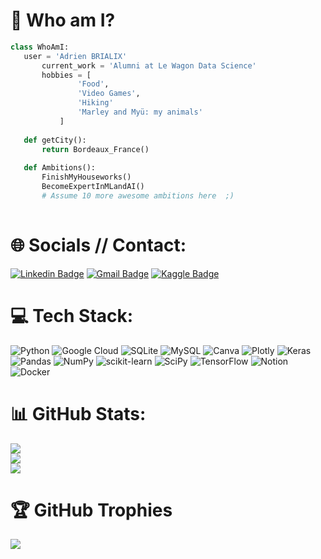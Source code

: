 # 💫 Who am I?
 ```python
 class WhoAmI:
 	user = 'Adrien BRIALIX'
		current_work = 'Alumni at Le Wagon Data Science'
		hobbies = [
				'Food',
				'Video Games',
				'Hiking'
				'Marley and Myü: my animals'
			]
	
	def getCity():
		return Bordeaux_France()
	
	def Ambitions():
		FinishMyHouseworks()
		BecomeExpertInMLandAI()
		# Assume 10 more awesome ambitions here  ;)
	
 ```


# 🌐 Socials // Contact:
[![Linkedin Badge](https://img.shields.io/badge/-adrienbrialix-blue?style=flat-square&logo=Linkedin&logoColor=white&link=https://www.linkedin.com/in/adrien-brialix-572938a0/)](https://www.linkedin.com/in/adrien-brialix-572938a0/) [![Gmail Badge](https://img.shields.io/badge/-adrien.brialix45@gmail.com-c14438?style=flat-square&logo=Gmail&logoColor=white&link=mailto:adrien.brialix45@gmail.com)](mailto:adrien.brialix45@gmail.com) [![Kaggle Badge](https://img.shields.io/badge/-brialixadrien-darkblue?style=flat-square&logo=Kaggle&logoColor=white&link=https://www.kaggle.com/brialixadrien)](https://www.kaggle.com/brialixadrien)

# 💻 Tech Stack:
![Python](https://img.shields.io/badge/python-3670A0?style=for-the-badge&logo=python&logoColor=ffdd54) ![Google Cloud](https://img.shields.io/badge/Google%20Cloud-%234285F4.svg?style=for-the-badge&logo=google-cloud&logoColor=white) ![SQLite](https://img.shields.io/badge/sqlite-%2307405e.svg?style=for-the-badge&logo=sqlite&logoColor=white) ![MySQL](https://img.shields.io/badge/mysql-%2300f.svg?style=for-the-badge&logo=mysql&logoColor=white) ![Canva](https://img.shields.io/badge/Canva-%2300C4CC.svg?style=for-the-badge&logo=Canva&logoColor=white) ![Plotly](https://img.shields.io/badge/Plotly-%233F4F75.svg?style=for-the-badge&logo=plotly&logoColor=white) ![Keras](https://img.shields.io/badge/Keras-%233F4F75.svg?style=for-the-badge&logo=keras&logoColor=white) ![Pandas](https://img.shields.io/badge/pandas-%23150458.svg?style=for-the-badge&logo=pandas&logoColor=white) ![NumPy](https://img.shields.io/badge/numpy-%23013243.svg?style=for-the-badge&logo=numpy&logoColor=white) ![scikit-learn](https://img.shields.io/badge/scikit--learn-%23F7931E.svg?style=for-the-badge&logo=scikit-learn&logoColor=white) ![SciPy](https://img.shields.io/badge/SciPy-%230C55A5.svg?style=for-the-badge&logo=scipy&logoColor=%white) ![TensorFlow](https://img.shields.io/badge/TensorFlow-3670A0?style=for-the-badge&logo=tensorflow&logoColor=ffdd54) ![Notion](https://img.shields.io/badge/Notion-%23000000.svg?style=for-the-badge&logo=notion&logoColor=white) ![Docker](https://img.shields.io/badge/docker-%230db7ed.svg?style=for-the-badge&logo=docker&logoColor=white) 
# 📊 GitHub Stats:
![](https://github-readme-stats.vercel.app/api?username=Brial45&theme=light&hide_border=false&include_all_commits=false&count_private=false)<br/>
![](https://github-readme-streak-stats.herokuapp.com/?user=Brial45&theme=light&hide_border=false)<br/>
![](https://github-readme-stats.vercel.app/api/top-langs/?username=Brial45&theme=light&hide_border=false&include_all_commits=false&count_private=false&layout=compact)

# 🏆 GitHub Trophies
![](https://github-profile-trophy.vercel.app/?username=Brial45&theme=radical&no-frame=false&no-bg=true&margin-w=4)
